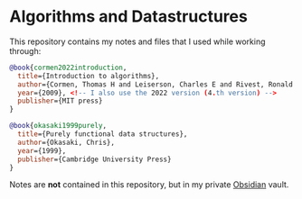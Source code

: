 # Algorithms and Datastructures

This repository contains my notes and files that I used while working through:

```bibtex
@book{cormen2022introduction,
  title={Introduction to algorithms},
  author={Cormen, Thomas H and Leiserson, Charles E and Rivest, Ronald L and Stein, Clifford},
  year={2009}, <!-- I also use the 2022 version (4.th version) --> 
  publisher={MIT press}
}

@book{okasaki1999purely,
  title={Purely functional data structures},
  author={Okasaki, Chris},
  year={1999},
  publisher={Cambridge University Press}
}
```

Notes are **not** contained in this repository, but in my private [Obsidian](https://obsidian.md/) vault.

